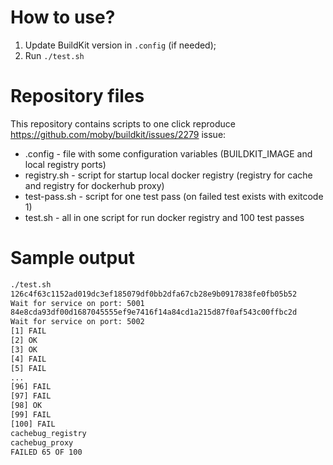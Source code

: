 # How to use?

 1. Update BuildKit version in `.config` (if needed);
 2. Run `./test.sh`


# Repository files

This repository contains scripts to one click reproduce https://github.com/moby/buildkit/issues/2279 issue:

 - .config - file with some configuration variables (BUILDKIT_IMAGE and local registry ports)
 - registry.sh - script for startup local docker registry (registry for cache and registry for dockerhub proxy)
 - test-pass.sh - script for one test pass (on failed test exists with exitcode 1)
 - test.sh - all in one script for run docker registry and 100 test passes


# Sample output
```bash
./test.sh
126c4f63c1152ad019dc3ef185079df0bb2dfa67cb28e9b0917838fe0fb05b52
Wait for service on port: 5001
84e8cda93df00d1687045555ef9e7416f14a84cd1a215d87f0af543c00ffbc2d
Wait for service on port: 5002
[1] FAIL
[2] OK
[3] OK
[4] FAIL
[5] FAIL
...
[96] FAIL
[97] FAIL
[98] OK
[99] FAIL
[100] FAIL
cachebug_registry
cachebug_proxy
FAILED 65 OF 100
```
